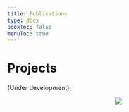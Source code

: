 ```yaml
---
title: Publications
type: docs
bookToc: false
menuToc: true
---
```


# Projects

(Under development)

<div class="item1" style="text-align:center">
    <img src="/media/cola_projects.png", class="center">
</div>